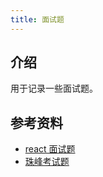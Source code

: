 ```yaml
---
title: 面试题
---
```


## 介绍

用于记录一些面试题。

## 参考资料

- [react 面试题](https://github.com/sudheerj/reactjs-interview-questions)
- [珠峰考试题](https://www.yuque.com/books/share/23034e94-fcc2-431f-9214-1c96df47c0fa/rqksu3)